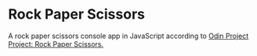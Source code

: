 # Rock Paper Scissors

A rock paper scissors console app in JavaScript according to [Odin Project Project: Rock Paper Scissors.](https://www.theodinproject.com/lessons/foundations-rock-paper-scissors)